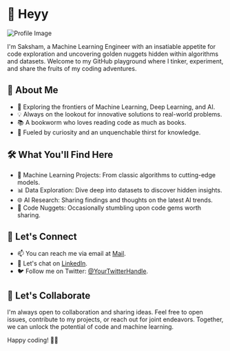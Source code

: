 # 👋 Heyy

![Profile Image](your_profile_image_url.jpg)

I'm Saksham, a Machine Learning Engineer with an insatiable appetite for code exploration and uncovering golden nuggets hidden within algorithms and datasets. Welcome to my GitHub playground where I tinker, experiment, and share the fruits of my coding adventures.

## 🧠 About Me

- 🚀 Exploring the frontiers of Machine Learning, Deep Learning, and AI.
- 💡 Always on the lookout for innovative solutions to real-world problems.
- 📚 A bookworm who loves reading code as much as books.
- 🤖 Fueled by curiosity and an unquenchable thirst for knowledge.

## 🛠️ What You'll Find Here

- 🧩 Machine Learning Projects: From classic algorithms to cutting-edge models.
- 📊 Data Exploration: Dive deep into datasets to discover hidden insights.
- 🌐 AI Research: Sharing findings and thoughts on the latest AI trends.
- 📖 Code Nuggets: Occasionally stumbling upon code gems worth sharing.

## 🌱 Let's Connect

- 📫 You can reach me via email at [Mail](mailto:guptasaksham1611@gmail.com).
- 💬 Let's chat on [LinkedIn](https://www.linkedin.com/in/saksham1611/).
- 🐦 Follow me on Twitter: [@YourTwitterHandle](https://twitter.com/capablegupta).

## 🚀 Let's Collaborate

I'm always open to collaboration and sharing ideas. Feel free to open issues, contribute to my projects, or reach out for joint endeavors. Together, we can unlock the potential of code and machine learning.

Happy coding! 🚀✨
